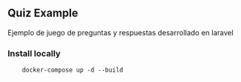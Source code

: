 
## Quiz Example

Ejemplo de juego de preguntas y respuestas desarrollado en laravel

### Install locally

```shell
    docker-compose up -d --build
```

